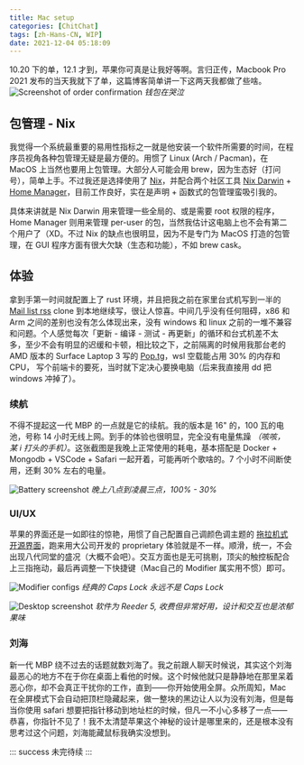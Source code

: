 ```yaml
---
title: Mac setup
categories: [ChitChat]
tags: [zh-Hans-CN, WIP]
date: 2021-12-04 05:18:09
---
```


10.20 下的单，12.1 才到，苹果你可真是让我好等啊。言归正传，Macbook Pro 2021 发布的当天我就下了单，这篇博客简单讲一下这两天我都做了些啥。
![Screenshot of order confirmation](https://imagedelivery.net/b21oeeg7p6hqWEI-IA5xDw/67ef33da-d815-40c6-10a7-0a7916db9300/public) *钱包在哭泣*

<!-- more -->

## 包管理 - Nix

我觉得一个系统最重要的易用性指标之一就是他安装一个软件所需要的时间，在程序员视角各种包管理无疑是最方便的。用惯了 Linux (Arch / Pacman)，在 MacOS 上当然也要用上包管理。大部分人可能会用 brew，因为生态好（打问号），简单上手。不过我还是选择使用了 [Nix](http://nixos.wiki)，并配合两个社区工具 [Nix Darwin](https://github.com/LnL7/nix-darwin/) + [Home Manager](https://github.com/nix-community/home-manager)，目前工作良好，实在是声明 + 函数式的包管理蛮吸引我的。

具体来讲就是 Nix Darwin 用来管理一些全局的、或是需要 root 权限的程序，Home Manager 则用来管理 per-user 的包，当然我估计这电脑上也不会有第二个用户了（XD。不过 Nix 的缺点也很明显，因为不是专门为 MacOS 打造的包管理，在 GUI 程序方面有很大欠缺（生态和功能），不如 brew cask。

## 体验

拿到手第一时间就配置上了 rust 环境，并且把我之前在家里台式机写到一半的 [Mail list rss](https://github.com/George-Miao/mail-list-rss) clone 到本地继续写，很让人惊喜。中间几乎没有任何阻碍，x86 和 Arm 之间的差别也没有怎么体现出来，没有 windows 和 linux 之前的一堆不兼容和问题。个人感觉每次「更新 - 编译 - 测试 - 再更新」的循环和台式机差不太多，至少不会有明显的迟缓和卡顿，相比较之下，之前隔离的时候用我那台老的 AMD 版本的 Surface Laptop 3 写的 [Pop.tg](https://pop.tg)，wsl 空载能占用 30% 的内存和 CPU， 写个前端卡的要死，当时就下定决心要换电脑（后来我直接用 dd 把 windows 冲掉了）。

### 续航

不得不提起这一代 MBP 的一点就是它的续航。我的版本是 16" 的，100 瓦的电池，号称 14 小时无线上网。到手的体验也很明显，完全没有电量焦躁 *（咳咳， 某 i 打头的手机）*。这张截图是我晚上正常使用的耗电，基本搭配是 Docker + Mongodb + VSCode + Safari 一起开着，可能再听个歌啥的。7 个小时不间断使用，还剩 30% 左右的电量。

![Battery screenshot](https://imagedelivery.net/b21oeeg7p6hqWEI-IA5xDw/fbfe8e19-e8c3-4c3d-802c-ff0e58aba000/public) *晚上八点到凌晨三点，100% - 30%*

### UI/UX

苹果的界面还是一如即往的惊艳，用惯了自己配置自己调颜色调主题的 [拖拉机式开源界面](https://github.com/George-Miao/Dotfile)，跑来用大公司开发的 proprietary 体验就是不一样。顺滑，统一，不会出现八代同堂的盛况（大概不会吧）。交互方面也是无可挑剔，顶尖的触控板配合上三指拖动，最后再调整一下快捷键（Mac自己的 Modifier 属实用不惯）即可。

![Modifier configs](https://imagedelivery.net/b21oeeg7p6hqWEI-IA5xDw/9c4be5e6-f91e-4cb8-9f70-436b40360800/public) *经典的 Caps Lock 永远不是 Caps Lock*

![Desktop screenshot](https://imagedelivery.net/b21oeeg7p6hqWEI-IA5xDw/4ab289b1-f264-46a5-e056-ef97f6c8d100/public) *软件为 Reeder 5, 收费但非常好用，设计和交互也是浓郁果味*

### 刘海

新一代 MBP 绕不过去的话题就数刘海了。我之前跟人聊天时候说，其实这个刘海最恶心的地方不在于你在桌面上看他的时候。这个时候他就只是静静地在那里呆着恶心你，却不会真正干扰你的工作，直到——你开始使用全屏。众所周知，Mac在全屏模式下会自动把顶栏隐藏起来，做一整块的黑边让人以为没有刘海，但是每当你使用 safari 想要把指针移动到地址栏的时候，但凡一不小心多移了一点——恭喜，你指针不见了！我不太清楚苹果这个神秘的设计是哪里来的，还是根本没有思考过这个问题，刘海能藏鼠标我确实没想到。


::: success
未完待续
:::